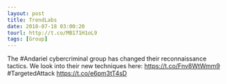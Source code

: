 ```yaml
---
layout: post
title: TrendLabs
date: 2018-07-18 03:00:20
tourl: http://t.co/MB171H1oL9
tags: [Group]
---
```

The #Andariel cybercriminal group has changed their reconnaissance tactics. We look into their new techniques here: https://t.co/Fnv8WtWmm9 #TargetedAttack https://t.co/e6pm3tT4sD